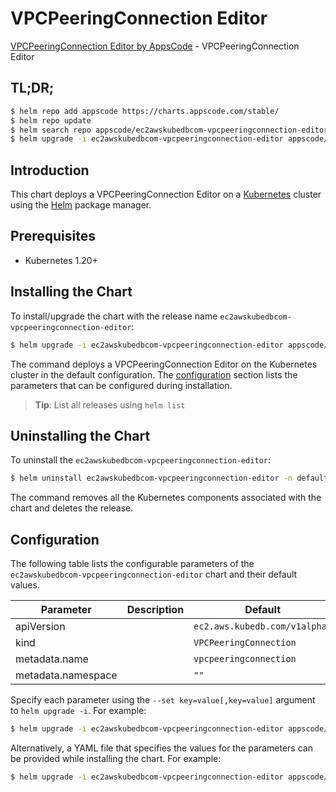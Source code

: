 # VPCPeeringConnection Editor

[VPCPeeringConnection Editor by AppsCode](https://appscode.com) - VPCPeeringConnection Editor

## TL;DR;

```bash
$ helm repo add appscode https://charts.appscode.com/stable/
$ helm repo update
$ helm search repo appscode/ec2awskubedbcom-vpcpeeringconnection-editor --version=v0.23.0
$ helm upgrade -i ec2awskubedbcom-vpcpeeringconnection-editor appscode/ec2awskubedbcom-vpcpeeringconnection-editor -n default --create-namespace --version=v0.23.0
```

## Introduction

This chart deploys a VPCPeeringConnection Editor on a [Kubernetes](http://kubernetes.io) cluster using the [Helm](https://helm.sh) package manager.

## Prerequisites

- Kubernetes 1.20+

## Installing the Chart

To install/upgrade the chart with the release name `ec2awskubedbcom-vpcpeeringconnection-editor`:

```bash
$ helm upgrade -i ec2awskubedbcom-vpcpeeringconnection-editor appscode/ec2awskubedbcom-vpcpeeringconnection-editor -n default --create-namespace --version=v0.23.0
```

The command deploys a VPCPeeringConnection Editor on the Kubernetes cluster in the default configuration. The [configuration](#configuration) section lists the parameters that can be configured during installation.

> **Tip**: List all releases using `helm list`

## Uninstalling the Chart

To uninstall the `ec2awskubedbcom-vpcpeeringconnection-editor`:

```bash
$ helm uninstall ec2awskubedbcom-vpcpeeringconnection-editor -n default
```

The command removes all the Kubernetes components associated with the chart and deletes the release.

## Configuration

The following table lists the configurable parameters of the `ec2awskubedbcom-vpcpeeringconnection-editor` chart and their default values.

|     Parameter      | Description |                 Default                  |
|--------------------|-------------|------------------------------------------|
| apiVersion         |             | <code>ec2.aws.kubedb.com/v1alpha1</code> |
| kind               |             | <code>VPCPeeringConnection</code>        |
| metadata.name      |             | <code>vpcpeeringconnection</code>        |
| metadata.namespace |             | <code>""</code>                          |


Specify each parameter using the `--set key=value[,key=value]` argument to `helm upgrade -i`. For example:

```bash
$ helm upgrade -i ec2awskubedbcom-vpcpeeringconnection-editor appscode/ec2awskubedbcom-vpcpeeringconnection-editor -n default --create-namespace --version=v0.23.0 --set apiVersion=ec2.aws.kubedb.com/v1alpha1
```

Alternatively, a YAML file that specifies the values for the parameters can be provided while
installing the chart. For example:

```bash
$ helm upgrade -i ec2awskubedbcom-vpcpeeringconnection-editor appscode/ec2awskubedbcom-vpcpeeringconnection-editor -n default --create-namespace --version=v0.23.0 --values values.yaml
```
